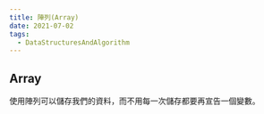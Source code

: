 ```yaml
---
title: 陣列(Array)
date: 2021-07-02
tags:
  - DataStructuresAndAlgorithm
---
```


## Array

使用陣列可以儲存我們的資料，而不用每一次儲存都要再宣告一個變數。

